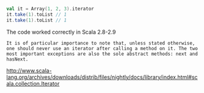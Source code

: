```scala
val it = Array(1, 2, 3).iterator
it.take(1).toList // 1
it.take(1).toList // 1
```

The code worked correctly in Scala 2.8-2.9
```
It is of particular importance to note that, unless stated otherwise, one should never use an iterator after calling a method on it. The two most important exceptions are also the sole abstract methods: next and hasNext.
```

http://www.scala-lang.org/archives/downloads/distrib/files/nightly/docs/library/index.html#scala.collection.Iterator
